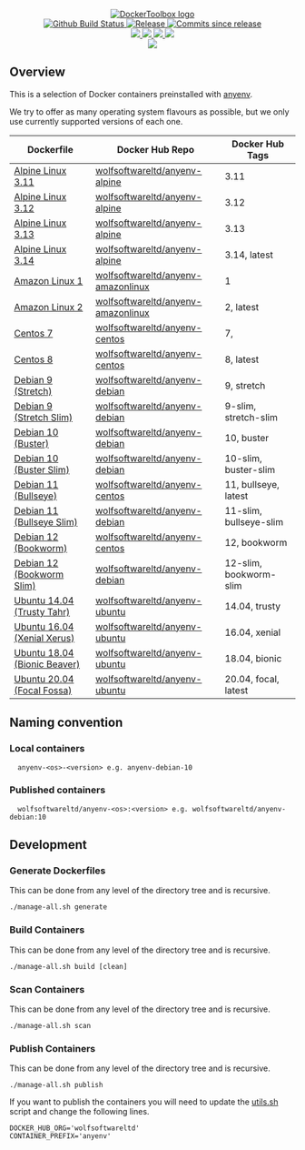 <p align="center">
    <a href="https://github.com/DockerToolbox/">
        <img src="https://cdn.wolfsoftware.com/assets/images/github/organisations/dockertoolbox/black-and-white-circle-256.png" alt="DockerToolbox logo" />
    </a>
    <br />
    <a href="https://github.com/DockerToolbox/anyenv/actions/workflows/pipeline.yml">
        <img src="https://img.shields.io/github/workflow/status/DockerToolbox/anyenv/pipeline/master?style=for-the-badge" alt="Github Build Status">
    </a>
    <a href="https://github.com/DockerToolbox/anyenv/releases/latest">
        <img src="https://img.shields.io/github/v/release/DockerToolbox/anyenv?color=blue&label=Latest%20Release&style=for-the-badge" alt="Release">
    </a>
    <a href="https://github.com/DockerToolbox/anyenv/releases/latest">
        <img src="https://img.shields.io/github/commits-since/DockerToolbox/anyenv/latest.svg?color=blue&style=for-the-badge" alt="Commits since release">
    </a>
    <br />
    <a href=".github/CODE_OF_CONDUCT.md">
        <img src="https://img.shields.io/badge/Code%20of%20Conduct-blue?style=for-the-badge" />
    </a>
    <a href=".github/CONTRIBUTING.md">
        <img src="https://img.shields.io/badge/Contributing-blue?style=for-the-badge" />
    </a>
    <a href=".github/SECURITY.md">
        <img src="https://img.shields.io/badge/Report%20Security%20Concern-blue?style=for-the-badge" />
    </a>
    <a href="https://github.com/DockerToolbox/anyenv/issues">
        <img src="https://img.shields.io/badge/Get%20Support-blue?style=for-the-badge" />
    </a>
    <br />
    <a href="https://wolfsoftware.com/">
        <img src="https://img.shields.io/badge/Created%20by%20Wolf%20Software-blue?style=for-the-badge" />
    </a>
</p>

## Overview

This is a selection of Docker containers preinstalled with [anyenv](https://github.com/anyenv/anyenv).

We try to offer as many operating system flavours as possible, but we only use currently supported versions of each one.

| Dockerfile | Docker Hub Repo | Docker Hub Tags |
| --- | --- | --- |
| [Alpine Linux 3.11](Dockerfiles/alpine/3.11/Dockerfile)             | [wolfsoftwareltd/anyenv-alpine](https://hub.docker.com/r/wolfsoftwareltd/anyenv-alpine)           | 3.11                        |
| [Alpine Linux 3.12](Dockerfiles/alpine/3.12/Dockerfile)             | [wolfsoftwareltd/anyenv-alpine](https://hub.docker.com/r/wolfsoftwareltd/anyenv-alpine)           | 3.12                        |
| [Alpine Linux 3.13](Dockerfiles/alpine/3.13/Dockerfile)             | [wolfsoftwareltd/anyenv-alpine](https://hub.docker.com/r/wolfsoftwareltd/anyenv-alpine)           | 3.13                        |
| [Alpine Linux 3.14](Dockerfiles/alpine/3.14/Dockerfile)             | [wolfsoftwareltd/anyenv-alpine](https://hub.docker.com/r/wolfsoftwareltd/anyenv-alpine)           | 3.14, latest                |
| [Amazon Linux 1](Dockerfiles/amazonlinux/1/Dockerfile)              | [wolfsoftwareltd/anyenv-amazonlinux](https://hub.docker.com/r/wolfsoftwareltd/anyenv-amazonlinux) | 1                           |
| [Amazon Linux 2](Dockerfiles/amazonlinux/2/Dockerfile)              | [wolfsoftwareltd/anyenv-amazonlinux](https://hub.docker.com/r/wolfsoftwareltd/anyenv-amazonlinux) | 2, latest                   |
| [Centos 7](Dockerfiles/centos/7/Dockerfile)                         | [wolfsoftwareltd/anyenv-centos](https://hub.docker.com/r/wolfsoftwareltd/anyenv-centos)           | 7,                          |
| [Centos 8](Dockerfiles/centos/8/Dockerfile)                         | [wolfsoftwareltd/anyenv-centos](https://hub.docker.com/r/wolfsoftwareltd/anyenv-centos)           | 8, latest                   |
| [Debian 9 (Stretch)](Dockerfiles/debian/9/Dockerfile)               | [wolfsoftwareltd/anyenv-debian](https://hub.docker.com/r/wolfsoftwareltd/anyenv-debian)           | 9, stretch                  |
| [Debian 9 (Stretch Slim)](Dockerfiles/debian/9-slim/Dockerfile)     | [wolfsoftwareltd/anyenv-debian](https://hub.docker.com/r/wolfsoftwareltd/anyenv-debian)           | 9-slim, stretch-slim        |
| [Debian 10 (Buster)](Dockerfiles/debian/10/Dockerfile)              | [wolfsoftwareltd/anyenv-debian](https://hub.docker.com/r/wolfsoftwareltd/anyenv-debian)           | 10, buster                  |
| [Debian 10 (Buster Slim)](Dockerfiles/debian/10-slim/Dockerfile)    | [wolfsoftwareltd/anyenv-debian](https://hub.docker.com/r/wolfsoftwareltd/anyenv-debian)           | 10-slim, buster-slim        |
| [Debian 11 (Bullseye)](Dockerfiles/debian/11/Dockerfile)            | [wolfsoftwareltd/anyenv-centos](https://hub.docker.com/r/wolfsoftwareltd/anyenv-centos)           | 11, bullseye, latest        |
| [Debian 11 (Bullseye Slim)](Dockerfiles/debian/11-slim/Dockerfile)  | [wolfsoftwareltd/anyenv-debian](https://hub.docker.com/r/wolfsoftwareltd/anyenv-debian)           | 11-slim, bullseye-slim      |
| [Debian 12 (Bookworm)](Dockerfiles/debian/12/Dockerfile)            | [wolfsoftwareltd/anyenv-centos](https://hub.docker.com/r/wolfsoftwareltd/anyenv-centos)           | 12, bookworm                |
| [Debian 12 (Bookworm Slim)](Dockerfiles/debian/12-slim/Dockerfile)  | [wolfsoftwareltd/anyenv-debian](https://hub.docker.com/r/wolfsoftwareltd/anyenv-debian)           | 12-slim, bookworm-slim      |
| [Ubuntu 14.04 (Trusty Tahr)](Dockerfiles/ubuntu/14.04/Dockerfile)   | [wolfsoftwareltd/anyenv-ubuntu](https://hub.docker.com/r/wolfsoftwareltd/anyenv-ubuntu)           | 14.04, trusty               |
| [Ubuntu 16.04 (Xenial Xerus)](Dockerfiles/ubuntu/16.04/Dockerfile)  | [wolfsoftwareltd/anyenv-ubuntu](https://hub.docker.com/r/wolfsoftwareltd/anyenv-ubuntu)           | 16.04, xenial               |
| [Ubuntu 18.04 (Bionic Beaver)](Dockerfiles/ubuntu/18.04/Dockerfile) | [wolfsoftwareltd/anyenv-ubuntu](https://hub.docker.com/r/wolfsoftwareltd/anyenv-ubuntu)           | 18.04, bionic               |
| [Ubuntu 20.04 (Focal Fossa)](Dockerfiles/ubuntu/20.04/Dockerfile)   | [wolfsoftwareltd/anyenv-ubuntu](https://hub.docker.com/r/wolfsoftwareltd/anyenv-ubuntu)           | 20.04, focal, latest        |

## Naming convention

### Local containers

```
  anyenv-<os>-<version> e.g. anyenv-debian-10
```

### Published containers

```
  wolfsoftwareltd/anyenv-<os>:<version> e.g. wolfsoftwareltd/anyenv-debian:10
```

## Development

### Generate Dockerfiles

This can be done from any level of the directory tree and is recursive.

```
./manage-all.sh generate
```

### Build Containers

This can be done from any level of the directory tree and is recursive.

```
./manage-all.sh build [clean]
```

### Scan Containers

This can be done from any level of the directory tree and is recursive.

```
./manage-all.sh scan         
```

### Publish Containers

This can be done from any level of the directory tree and is recursive.

```
./manage-all.sh publish
```

If you want to publish the containers you will need to update the [utils.sh](Scripts/utils.sh) script and change the following lines.

```
DOCKER_HUB_ORG='wolfsoftwareltd'
CONTAINER_PREFIX='anyenv'
```
